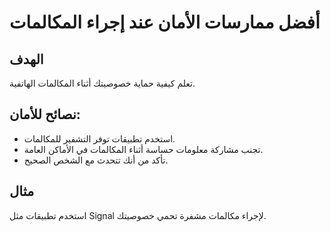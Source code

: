 # أفضل ممارسات الأمان عند إجراء المكالمات

## الهدف
تعلم كيفية حماية خصوصيتك أثناء المكالمات الهاتفية.

## نصائح للأمان:
- استخدم تطبيقات توفر التشفير للمكالمات.
- تجنب مشاركة معلومات حساسة أثناء المكالمات في الأماكن العامة.
- تأكد من أنك تتحدث مع الشخص الصحيح.

## مثال
استخدم تطبيقات مثل Signal لإجراء مكالمات مشفرة تحمي خصوصيتك.